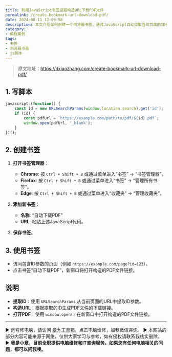 ```yaml
---
title: 利用JavaScript书签提取构造URL下载PDF文件
permalink: /create-bookmark-url-download-pdf/
date: 2024-08-11 12:09:58
description: 本文介绍如何创建一个浏览器书签，通过JavaScript自动提取当前页面的ID参数，构造PDF文件的下载链接，并在新窗口中打开该链接。
category:
- 编程案例
tags:
- 书签
- 浏览器书签
- js脚本
---
```


> 原文地址：<https://itxiaozhang.com/create-bookmark-url-download-pdf/>  

## 1. 写脚本

```javascript
javascript:(function() {
    const id = new URLSearchParams(window.location.search).get('id');
    if (id) {
        const pdfUrl = `https://example.com/path/to/pdf/${id}.pdf`;
        window.open(pdfUrl, '_blank');
    }
})();
```

## 2. 创建书签

1. **打开书签管理器**：
   - **Chrome**: 按 `Ctrl + Shift + B` 或通过菜单进入“书签” -> “书签管理器”。
   - **Firefox**: 按 `Ctrl + Shift + B` 或通过菜单进入“书签” -> “管理所有书签”。
   - **Edge**: 按 `Ctrl + Shift + B` 或通过菜单进入“收藏夹” -> “管理收藏夹”。

2. **添加新书签**：
   - **名称**: “自动下载PDF”
   - **URL**: 粘贴上述JavaScript代码。

3. **保存书签**。

## 3. 使用书签

- 访问包含ID参数的页面（例如 `https://example.com/page?id=123`）。
- 点击书签“自动下载PDF”，新窗口将打开构造的PDF文件链接。

## 说明

- **提取ID**：使用 `URLSearchParams` 从当前页面的URL中提取ID参数。
- **构造URL**：根据提取的ID生成PDF文件的下载链接。
- **打开PDF**：使用 `window.open()` 在新窗口中打开构造的PDF文件链接。

---
▶ 远程修电脑，请访问 [章九工具箱](https://zhang9.com/)，点击电脑维修，加我微信咨询。 
▶ 本网站的部分内容可能来源于网络，仅供大家学习与参考，如有侵权请联系我核实删除。  
▶ **我是小章，目前全职提供电脑维修和IT咨询服务。如果您有任何电脑相关的问题，都可以问我噢。**  

